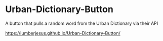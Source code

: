 # Urban-Dictionary-Button
A button that pulls a random word from the Urban Dictionary via their API

https://lumberjesus.github.io/Urban-Dictionary-Button/
